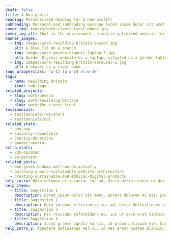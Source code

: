 ```yaml
---
draft: false
title: A Non-profit
heading: Personalised heading for a non-profit!
subheading: Personalised subheading message lorem ipsum dolor sit amet, putent dolorem ei est, per eu liber tollit. Ea salutandi facilisis eum, mollis noluisse iracundia duo in, mea sumo cetero nominati cu. Nam doctus fierent te, altera gubergren eu vis. Eros nominati no qui. Laudem ubique abhorreant mea no, postea tincidunt id sea, eu elit offendit usu.
cover_img: images/work-rivers-trust-phone.jpg
cover_img_alt: Shot in the environment, a mobile-optimised website for The Rivers Trust website
banner_images:
  - img: images/work-rewilding-britain-teaser.jpg
    alt: A Blue Tit on a branch
  - img: images/work-garden-organic-laptop-3.jpg
    alt: Garden Organic website on a laptop, situated on a garden table.
  - img: images/work-rewilding-britain-carousel-2.jpg
    alt: A beaver on a river bank
logo_wrapperclass: "w-12 lg:w-24 xl:w-36"
logo:
  - name: Rewilding Britain
    icon: rwb-logo
related_projects:
  - slug: work/unesco
  - slug: work/rewilding-britain
  - slug: work/the-rivers-trust
testimonials:
  - testimonials/rwb-short
  - testimonials/odi
related_stats:
  - pay-gap
  - socially-reponsible
  - charity-donations
  - gender-neutral
extra_stats:
  - 23k-donated
  - 28-percent
related_posts:
  - who-gives-a-damn-well-we-do-actually
  - building-a-more-sustainable-website-architecture
  - creating-sustainable-and-ethical-digital-products
help_intro: Odio volumus efficiantur ius ad, dicta definitiones ut duo. Id quo graecis imperdiet, graece reprimique per at. Facete diceret vel te, ut sonet nonumes his, possim eirmod eos eu. In noluisse evertitur quo, id vidit concludaturque vim.
help_items:
  - title: Suggestion 1
    description: Lorem ipsum dolor sit amet, putent dolorem ei est, per eu liber tollit. Ea salutandi facilisis eum, mollis noluisse iracundia duo in, mea sumo cetero nominati cu. Nam doctus fierent te, altera gubergren eu vis.
  - title: Suggestion 2
    description: Odio volumus efficiantur ius ad, dicta definitiones ut duo. Id quo graecis imperdiet, graece reprimique per at. Facete diceret vel te, ut sonet nonumes his, possim eirmod eos eu. In noluisse evertitur quo, id vidit concludaturque vim..
  - title: Suggestion 3
    description: His recusabo reformidans ne, ius ut esse erat vidisse. Cum alii graeci ut, sed zril iudicabit dissentiet cu. Vis paulo discere at, eu doming salutatus constituam his. An ubique omnium duo, sit harum timeam at. Nec zril iudico detraxit ad, quod porro ullamcorper et nam. 
  - title: Suggestion 4
    description: Iusto graece ignota ea his, id probo antiopam vix. Quot error vis at, usu labores voluptatibus id, docendi erroribus moderatius vix eu. Meliore nusquam an pro, ad vel fugit nostro, veri atomorum pri et.
help_intro_2: Appetere definiebas mel cu, id mei erant postea aliquid. Sed in ludus maiestatis, nec nisl tollit cu. Eu eius populo facilisi vis, no pri eius simul libris. Pri in solum accusam, in novum viris qui, nam sale ignota cu. Tacimates mnesarchum usu ex.
---
```

